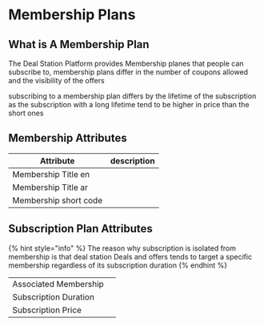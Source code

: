 # Membership Plans

## What is A Membership Plan

The Deal Station Platform provides Membership planes that people can subscribe to, membership plans differ in the number of coupons allowed and the visibility of the offers

subscribing to a membership plan differs by the lifetime of the subscription as the subscription with a long lifetime tend to be higher in price than the short ones&#x20;



## Membership Attributes

| Attribute             | description |
| --------------------- | ----------- |
| Membership Title en   |             |
| Membership Title ar   |             |
| Membership short code |             |

## Subscription Plan Attributes

{% hint style="info" %}
The reason why subscription is isolated from membership is that deal station Deals and offers tends to target a specific membership regardless of its subscription duration&#x20;
{% endhint %}

|                        |   |
| ---------------------- | - |
| Associated Membership  |   |
| Subscription Duration  |   |
| Subscription Price     |   |
